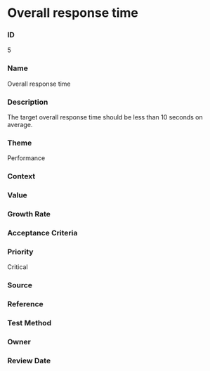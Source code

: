 

# Overall response time

### ID

5

### Name

Overall response time

### Description

The target overall response time should be less than 10 seconds on average.

### Theme


Performance



### Context




### Value




### Growth Rate




### Acceptance Criteria




### Priority


Critical



### Source




### Reference




### Test Method




### Owner




### Review Date



